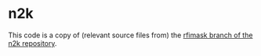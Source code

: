 # n2k

This code is a copy of (relevant source files from) the [rfimask branch of the n2k repository](https://github.com/kmsmith137/n2k/tree/triangle).
